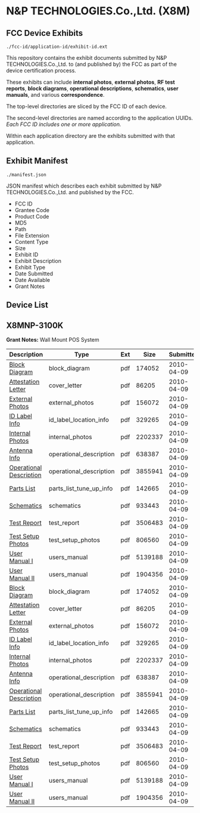 # N&P TECHNOLOGIES.Co.,Ltd. (X8M)
## FCC Device Exhibits

```
./fcc-id/application-id/exhibit-id.ext
```

This repository contains the exhibit documents submitted by N&P TECHNOLOGIES.Co.,Ltd. to (and published by) the FCC as part of the device certification process.

These exhibits can include **internal photos**, **external photos**, **RF test reports**, **block diagrams**, **operational descriptions**, **schematics**, **user manuals**, and various **correspondence**.

The top-level directories are sliced by the FCC ID of each device.

The second-level directories are named according to the application UUIDs. *Each FCC ID includes one or more application.*

Within each application directory are the exhibits submitted with that application. 

## Exhibit Manifest

```
./manifest.json
```

JSON manifest which describes each exhibit submitted by N&P TECHNOLOGIES.Co.,Ltd. and published by the FCC.

- FCC ID
- Grantee Code
- Product Code
- MD5
- Path
- File Extension
- Content Type
- Size
- Exhibit ID
- Exhibit Description
- Exhibit Type
- Date Submitted
- Date Available
- Grant Notes

## Device List
## X8MNP-3100K
**Grant Notes:** Wall Mount POS System

| Description | Type | Ext | Size | Submitted | Available |
| ----------- | ---- | --- | ---- | --------- | --------- |
| [Block Diagram](X8MNP-3100K/9768505ec4dddb220128d8c43020a433/1263793.pdf) | block_diagram | pdf | 174052 | 2010-04-09 | 2010-04-09 |
| [Attestation Letter](X8MNP-3100K/9768505ec4dddb220128d8c43020a433/1263794.pdf) | cover_letter | pdf | 86205 | 2010-04-09 | 2010-04-09 |
| [External Photos](X8MNP-3100K/9768505ec4dddb220128d8c43020a433/1263796.pdf) | external_photos | pdf | 156072 | 2010-04-09 | 2010-04-09 |
| [ID Label Info](X8MNP-3100K/9768505ec4dddb220128d8c43020a433/1263797.pdf) | id_label_location_info | pdf | 329265 | 2010-04-09 | 2010-04-09 |
| [Internal Photos](X8MNP-3100K/9768505ec4dddb220128d8c43020a433/1263798.pdf) | internal_photos | pdf | 2202337 | 2010-04-09 | 2010-04-09 |
| [Antenna Info](X8MNP-3100K/9768505ec4dddb220128d8c43020a433/1263792.pdf) | operational_description | pdf | 638387 | 2010-04-09 | 2010-04-09 |
| [Operational Description](X8MNP-3100K/9768505ec4dddb220128d8c43020a433/1263799.pdf) | operational_description | pdf | 3855941 | 2010-04-09 | 2010-04-09 |
| [Parts List](X8MNP-3100K/9768505ec4dddb220128d8c43020a433/1263800.pdf) | parts_list_tune_up_info | pdf | 142665 | 2010-04-09 | 2010-04-09 |
| [Schematics](X8MNP-3100K/9768505ec4dddb220128d8c43020a433/1263795.pdf) | schematics | pdf | 933443 | 2010-04-09 | 2010-04-09 |
| [Test Report](X8MNP-3100K/9768505ec4dddb220128d8c43020a433/1263801.pdf) | test_report | pdf | 3506483 | 2010-04-09 | 2010-04-09 |
| [Test Setup Photos](X8MNP-3100K/9768505ec4dddb220128d8c43020a433/1263802.pdf) | test_setup_photos | pdf | 806560 | 2010-04-09 | 2010-04-09 |
| [User Manual I](X8MNP-3100K/9768505ec4dddb220128d8c43020a433/1263803.pdf) | users_manual | pdf | 5139188 | 2010-04-09 | 2010-04-09 |
| [User Manual II](X8MNP-3100K/9768505ec4dddb220128d8c43020a433/1263804.pdf) | users_manual | pdf | 1904356 | 2010-04-09 | 2010-04-09 |
| [Block Diagram](X8MNP-3100K/929069df01676039562559aa951e0a37/1263793.pdf) | block_diagram | pdf | 174052 | 2010-04-09 | 2010-04-09 |
| [Attestation Letter](X8MNP-3100K/929069df01676039562559aa951e0a37/1263794.pdf) | cover_letter | pdf | 86205 | 2010-04-09 | 2010-04-09 |
| [External Photos](X8MNP-3100K/929069df01676039562559aa951e0a37/1263796.pdf) | external_photos | pdf | 156072 | 2010-04-09 | 2010-04-09 |
| [ID Label Info](X8MNP-3100K/929069df01676039562559aa951e0a37/1263797.pdf) | id_label_location_info | pdf | 329265 | 2010-04-09 | 2010-04-09 |
| [Internal Photos](X8MNP-3100K/929069df01676039562559aa951e0a37/1263798.pdf) | internal_photos | pdf | 2202337 | 2010-04-09 | 2010-04-09 |
| [Antenna Info](X8MNP-3100K/929069df01676039562559aa951e0a37/1263792.pdf) | operational_description | pdf | 638387 | 2010-04-09 | 2010-04-09 |
| [Operational Description](X8MNP-3100K/929069df01676039562559aa951e0a37/1263799.pdf) | operational_description | pdf | 3855941 | 2010-04-09 | 2010-04-09 |
| [Parts List](X8MNP-3100K/929069df01676039562559aa951e0a37/1263800.pdf) | parts_list_tune_up_info | pdf | 142665 | 2010-04-09 | 2010-04-09 |
| [Schematics](X8MNP-3100K/929069df01676039562559aa951e0a37/1263795.pdf) | schematics | pdf | 933443 | 2010-04-09 | 2010-04-09 |
| [Test Report](X8MNP-3100K/929069df01676039562559aa951e0a37/1263801.pdf) | test_report | pdf | 3506483 | 2010-04-09 | 2010-04-09 |
| [Test Setup Photos](X8MNP-3100K/929069df01676039562559aa951e0a37/1263802.pdf) | test_setup_photos | pdf | 806560 | 2010-04-09 | 2010-04-09 |
| [User Manual I](X8MNP-3100K/929069df01676039562559aa951e0a37/1263803.pdf) | users_manual | pdf | 5139188 | 2010-04-09 | 2010-04-09 |
| [User Manual II](X8MNP-3100K/929069df01676039562559aa951e0a37/1263804.pdf) | users_manual | pdf | 1904356 | 2010-04-09 | 2010-04-09 |
